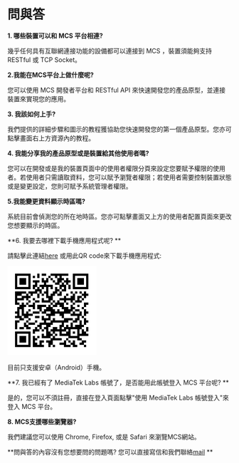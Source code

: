 # 問與答

**1. 哪些裝置可以和 MCS 平台相連?**

幾乎任何具有互聯網連接功能的設備都可以連接到 MCS ，裝置須能夠支持 RESTful 或 TCP Socket。


**2.我能在MCS平台上做什麼呢?**

您可以使用 MCS 開發者平台和 RESTful API 來快速開發您的產品原型，並連接裝置來實現您的應用。

**3. 我該如何上手?**

我們提供的詳細步驟和圖示的教程獲協助您快速開發您的第一個產品原型。您亦可點擊畫面右上方資源內的教程。

**4. 我能分享我的產品原型或是裝置給其他使用者嗎?**

您可以在開發或是我的裝置頁面中的使用者權限分頁來設定您要賦予權限的使用者。若使用者只需讀取資料，您可以賦予瀏覽者權限；若使用者需要控制裝置狀態或是變更設定，您則可賦予系統管理者權限。


**5.我能變更資料顯示時區嗎?**

系統目前會偵測您的所在地時區。您亦可點擊畫面又上方的使用者配置頁面來更改您想要顯示的時區。

**6. 我要去哪裡下載手機應用程式呢? **

請點擊此連結[here](https://play.google.com/store/apps/details?id=com.mediatek.iotcloud) 或用此QR code來下載手機應用程式:

![](../images/mobileapp_android.png)

目前只支援安卓（Android）手機。

**7. 我已經有了 MediaTek Labs 帳號了，是否能用此帳號登入 MCS 平台呢? **

是的，您可以不須註冊，直接在登入頁面點擊"使用 MediaTek Labs 帳號登入"來登入 MCS 平台。


**8. MCS支援哪些瀏覽器?**

我們建議您可以使用 Chrome, Firefox, 或是 Safari 來瀏覽MCS網站。


**問與答的內容沒有您想要問的問題嗎? 您可以直接寫信和我們聯絡[mail](mtkcloudsandbox@mediatek.com) **
